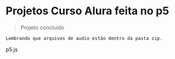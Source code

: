 <h1> Projetos Curso Alura feita no p5</h1>

> Projeto concluido

```
Lembrando que arquivos de audio estão dentro da pasta zip.
```

p5.js